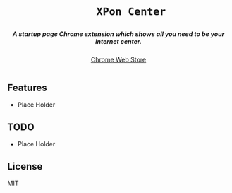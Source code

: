 <h1 align="center">
	
		XPon Center
		
</h1>
<h5 align="center">A startup page Chrome extension which shows all you need to be your internet center.</h5>
<p align="center"><a href="https://chrome.google.com/webstore/" target="_blank">Chrome Web Store</a></p>

<p align="center">
  <img src="">
</p>

## Features
- Place Holder

## TODO
- Place Holder  

## License
MIT


